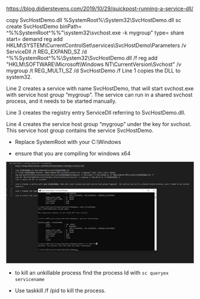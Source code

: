 https://blog.didierstevens.com/2019/10/29/quickpost-running-a-service-dll/

copy SvcHostDemo.dll %SystemRoot%\System32\SvcHostDemo.dll
sc create SvcHostDemo binPath= ^%%SystemRoot^%%"\system32\svchost.exe -k mygroup" type= share start= demand
reg add HKLM\SYSTEM\CurrentControlSet\services\SvcHostDemo\Parameters /v ServiceDll /t REG_EXPAND_SZ /d ^%%SystemRoot^%%\System32\SvcHostDemo.dll /f
reg add "HKLM\SOFTWARE\Microsoft\Windows NT\CurrentVersion\Svchost" /v mygroup /t REG_MULTI_SZ /d SvcHostDemo /f
Line 1 copies the DLL to system32.

Line 2 creates a service with name SvcHostDemo, that will start svchost.exe with service host group “mygroup”. The service can run in a shared svchost process, and it needs to be started manually.

Line 3 creates the registry entry ServiceDll referring to SvcHostDemo.dll.

Line 4 creates the service host group “mygroup” under the key for svchost. This service host group contains the service SvcHostDemo.

- Replace SystemRoot with your C:\Windows 

- ensure that you are compiling for windows x64

![](screen.png)

- to kill an unkillable process find the process Id with `sc queryex servicename`

- Use taskkill /f /pid <PROCESS ID> to kill the process.

